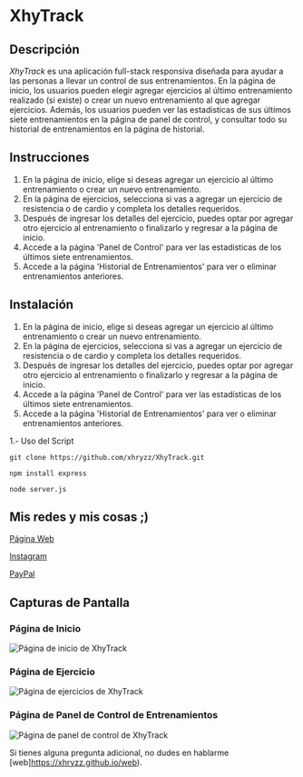 # XhyTrack

## Descripción
*XhyTrack* es una aplicación full-stack responsiva diseñada para ayudar a las personas a llevar un control de sus entrenamientos. En la página de inicio, los usuarios pueden elegir agregar ejercicios al último entrenamiento realizado (si existe) o crear un nuevo entrenamiento al que agregar ejercicios. Además, los usuarios pueden ver las estadísticas de sus últimos siete entrenamientos en la página de panel de control, y consultar todo su historial de entrenamientos en la página de historial.



## Instrucciones
1. En la página de inicio, elige si deseas agregar un ejercicio al último entrenamiento o crear un nuevo entrenamiento.
2. En la página de ejercicios, selecciona si vas a agregar un ejercicio de resistencia o de cardio y completa los detalles requeridos.
3. Después de ingresar los detalles del ejercicio, puedes optar por agregar otro ejercicio al entrenamiento o finalizarlo y regresar a la página de inicio.
4. Accede a la página 'Panel de Control' para ver las estadísticas de los últimos siete entrenamientos.
5. Accede a la página 'Historial de Entrenamientos' para ver o eliminar entrenamientos anteriores.



## Instalación
1. En la página de inicio, elige si deseas agregar un ejercicio al último entrenamiento o crear un nuevo entrenamiento.
2. En la página de ejercicios, selecciona si vas a agregar un ejercicio de resistencia o de cardio y completa los detalles requeridos.
3. Después de ingresar los detalles del ejercicio, puedes optar por agregar otro ejercicio al entrenamiento o finalizarlo y regresar a la página de inicio.
4. Accede a la página 'Panel de Control' para ver las estadísticas de los últimos siete entrenamientos.
5. Accede a la página 'Historial de Entrenamientos' para ver o eliminar entrenamientos anteriores.

1.- Uso del Script 

```
git clone https://github.com/xhryzz/XhyTrack.git
```

```
npm install express
```
```
node server.js
```


## Mis redes y mis cosas ;)

[Página Web](https://xhryzz.github.io/web/)

[Instagram](https://www.instagram.com/chriismartinezz/)

[PayPal](http://paypal.com/paypalme/chriismartinezz)




## Capturas de Pantalla

### Página de Inicio
![Página de inicio de XhyTrack](public/images/readme/1.png)

### Página de Ejercicio
![Página de ejercicios de XhyTrack](public/images/readme/2.png)

### Página de Panel de Control de Entrenamientos
![Página de panel de control de XhyTrack](public/images/readme/3.png)



Si tienes alguna pregunta adicional, no dudes en hablarme [web]https://xhryzz.github.io/web).
